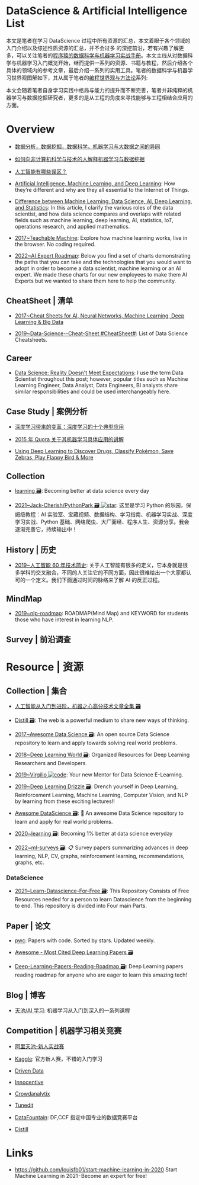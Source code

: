 # DataScience & Artificial Intelligence List

本文是笔者在学习 DataScience 过程中所有资源的汇总，本文着眼于各个领域的入门介绍以及综述性质资源的汇总，并不会过多 的深挖前沿，若有兴趣了解更多，可以关注笔者的[程序猿的数据科学与机器学习实战手册](https://github.com/wx-chevalier/DataScience-And-MachineLearning-Handbook-For-Coders)。本文主线从对数据科学与机器学习入门概览开始，继而提供一系列的资源、书籍与教程，然后介绍各个具体的领域内的参考文章，最后介绍一系列的实用工具。笔者的数据科学与机器学习世界观图解如下，其从属于笔者的[编程世界观与方法论](https://github.com/wx-chevalier/Coder-Knowledge-Graph/blob/master/when-you-want-to-learn.zh.md)系列:

本文会随着笔者自身学习实践中格局与能力的提升而不断完善，笔者并非纯粹的机器学习与数据挖掘研究者，更多的是从工程的角度来寻找能够与工程相结合应用的方面。

# Overview

- [数据分析，数据挖掘，数据科学，机器学习与大数据之间的异同](https://www.quora.com/What-is-the-difference-between-Data-Analytics-Data-Analysis-Data-Mining-Data-Science-Machine-Learning-and-Big-Data-1)

- [如何向非计算机科学与技术的人解释机器学习与数据挖掘](https://www.quora.com/How-do-you-explain-Machine-Learning-and-Data-Mining-to-non-Computer-Science-people)

- [人工智能有哪些误区？](https://www.zhihu.com/question/45635116/answer/132528151)

- [Artificial Intelligence, Machine Learning, and Deep Learning](http://6me.us/daVig): How they’re different and why are they all essential to the Internet of Things.

- [Difference between Machine Learning, Data Science, AI, Deep Learning, and Statistics](http://6me.us/4cjZL): In this article, I clarify the various roles of the data scientist, and how data science compares and overlaps with related fields such as machine learning, deep learning, AI, statistics, IoT, operations research, and applied mathematics.

- [2017~Teachable Machine](https://github.com/googlecreativelab/teachable-machine): Explore how machine learning works, live in the browser. No coding required.

- [2022~AI Expert Roadmap](https://github.com/AMAI-GmbH/AI-Expert-Roadmap): Below you find a set of charts demonstrating the paths that you can take and the technologies that you would want to adopt in order to become a data scientist, machine learning or an AI expert. We made these charts for our new employees to make them AI Experts but we wanted to share them here to help the community.

## CheatSheet | 清单

- [2017~Cheat Sheets for AI, Neural Networks, Machine Learning, Deep Learning & Big Data](https://parg.co/bad)

- [2019~Data-Science--Cheat-Sheet #CheatSheet#](https://github.com/abhat222/Data-Science--Cheat-Sheet): List of Data Science Cheatsheets.

## Career

- [Data Science: Reality Doesn't Meet Expectations](https://dfrieds.com/articles/data-science-reality-vs-expectations.html): I use the term Data Scientist throughout this post; however, popular titles such as Machine Learning Engineer, Data Analyst, Data Engineers, BI analysts share similar responsibilities and could be used interchangeably here.

## Case Study | 案例分析

- [深度学习带来的变革：深度学习的十个典型应用](https://segmentfault.com/a/1190000007391860)

- [2015 年 Quora 关于其机器学习具体应用的讲解](https://www.quora.com/How-does-Quora-use-machine-learning-in-2015)

- [Using Deep Learning to Discover Drugs, Classify Pokémon, Save Zebras, Play Flappy Bird & More](https://parg.co/Ajl)

## Collection

- [learning 🗃️](https://github.com/amitness/learning): Becoming better at data science every day

- [2021~Jack-Cherish/PythonPark 🗃️ ![star](https://img.shields.io/github/stars/Jack-Cherish/PythonPark)](https://github.com/Jack-Cherish/PythonPark): 这里是学习 Python 的乐园，保姆级教程：AI 实验室、宝藏视频、数据结构、学习指南、机器学习实战、深度学习实战、Python 基础、网络爬虫、大厂面经、程序人生、资源分享。我会逐渐完善它，持续输出中！

## History | 历史

- [2019~人工智能 60 年技术简史](https://mp.weixin.qq.com/s/SxdV0xVBBFyWIEwUfJnr4Q): 关于人工智能有很多的定义，它本身就是很多学科的交叉融合，不同的人关注它的不同方面，因此很难给出一个大家都认可的一个定义。我们下面通过时间的脉络来了解 AI 的反正过程。

## MindMap

- [2019~nlp-roadmap](https://github.com/graykode/nlp-roadmap): ROADMAP(Mind Map) and KEYWORD for students those who have interest in learning NLP.

## Survey | 前沿调查

# Resource | 资源

## Collection | 集合

- [人工智能从入门到进阶，机器之心高分技术文章全集 🗃️](http://mp.weixin.qq.com/s/o6egF1_usHSXZCZJ1RTfhQ)

- [Distill 🗃️](http://distill.pub/): The web is a powerful medium to share new ways of thinking.

- [2017~Awesome Data Science 🗃️](https://github.com/bulutyazilim/awesome-datascience): An open source Data Science repository to learn and apply towards solving real world problems.

- [2018~Deep Learning World 🗃️](https://github.com/astorfi/Deep-Learning-World): Organized Resources for Deep Learning Researchers and Developers.

- [2019~Virgilio ![code](https://ng-tech.icu/assets/code.svg)](https://github.com/clone95/virgilio): Your new Mentor for Data Science E-Learning.

- [2019~Deep Learning Drizzle 🗃️](https://github.com/kmario23/deep-learning-drizzle): Drench yourself in Deep Learning, Reinforcement Learning, Machine Learning, Computer Vision, and NLP by learning from these exciting lectures!!

- [Awesome DataScience 🗃️](https://github.com/academic/awesome-datascience): 📝 An awesome Data Science repository to learn and apply for real world problems.

- [2020~learning 🗃️](https://github.com/amitness/learning): Becoming 1% better at data science everyday

- [2022~ml-surveys 🗃️](https://github.com/eugeneyan/ml-surveys): 📋 Survey papers summarizing advances in deep learning, NLP, CV, graphs, reinforcement learning, recommendations, graphs, etc.

### DataScience

- [2021~Learn-Datascience-For-Free 🗃️](https://github.com/therealsreehari/Learn-Datascience-For-Free): This Repository Consists of Free Resources needed for a person to learn Datascience from the beginning to end. This repository is divided into Four main Parts.

## Paper | 论文

- [pwc](https://github.com/zziz/pwc): Papers with code. Sorted by stars. Updated weekly.

- [Awesome - Most Cited Deep Learning Papers 🗃️](https://github.com/terryum/awesome-deep-learning-papers)

- [Deep-Learning-Papers-Reading-Roadmap 🗃️](https://github.com/songrotek/Deep-Learning-Papers-Reading-Roadmap): Deep Learning papers reading roadmap for anyone who are eager to learn this amazing tech!

## Blog | 博客

- [天池/AI 学习](https://tianchi.aliyun.com/learn/index.htm?spm=5176.11510297.5610718.9.1fd94546OoB1Hx&_lang=zh_CN): 机器学习从入门到深入的一系列课程

## Competition | 机器学习相关竞赛

- [阿里天池-新人实战赛](https://tianchi.shuju.aliyun.com/getStart/index.htm?spm=5176.100065.111.3.jgYTrv&id=&_lang=zh_CN)

- [Kaggle](https://www.kaggle.com/competitions): 官方新人赛，不错的入门学习

- [Driven Data](https://www.drivendata.org/competitions/)

- [Innocentive](https://www.innocentive.com/ar/challenge/browse)

- [Crowdanalytix](https://www.crowdanalytix.com/community)

- [Tunedit](http://tunedit.org/challenges?type=student)

- [DataFountain](http://www.wid.org.cn/data/science/player/home/): DF,CCF 指定中国专业的数据竞赛平台

- [Distill](https://distill.pub/)

# Links

- https://github.com/louisfb01/start-machine-learning-in-2020 Start Machine Learning in 2021 - Become an expert for free!
